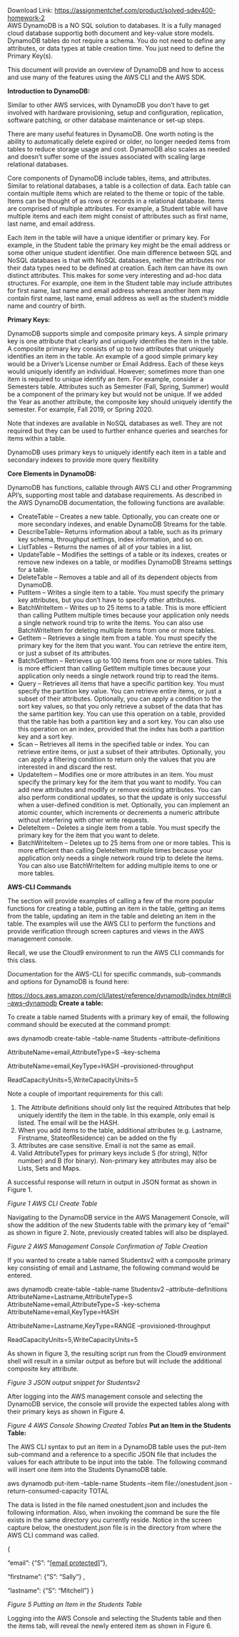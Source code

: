 Download Link: https://assignmentchef.com/product/solved-sdev400-homework-2
<br>
AWS DynamoDB is a NO SQL solution to databases. It is a fully managed cloud database supportig both document and key-value store models. DynamoDB tables do not require a schema. You do not need to define any attributes, or data types at table creation time. You just need to define the Primary Key(s).

This document will provide an overview of DynamoDB and how to access and use many of the features using the AWS CLI and the AWS SDK.

<strong>Introduction to DynamoDB: </strong>

Similar to other AWS services, with DynamoDB you don’t have to get involved with hardware provisioning, setup and configuration, replication, software patching, or other database maintenance or set-up steps.

There are many useful features in DynamoDB. One worth noting is the ability to automatically delete expired or older, no longer needed items from tables to reduce storage usage and cost. DynamoDB also scales as needed and doesn’t suffer some of the issues associated with scaling large relational databases.

Core components of DynamoDB include tables, items, and attributes. Similar to relational databases, a table is a collection of data. Each table can contain multiple items which are related to the theme or topic of the table. Items can be thought of as rows or records in a relational database. Items are comprised of multiple attributes. For example, a Student table will have multiple items and each item might consist of attributes such as first name, last name, and email address.

Each item in the table will have a unique identifier or primary key. For example, in the Student table the primary key might be the email address or some other unique student identifier. One main difference between SQL and NoSQL databases is that with NoSQL databases, neither the attributes nor their data types need to be defined at creation. Each item can have its own distinct attributes. This makes for some very interesting and ad-hoc data structures. For example, one item in the Student table may include attributes for first name, last name and email address whereas another item may contain first name, last name, email address as well as the student’s middle name and country of birth.

<strong>Primary Keys: </strong>

DynamoDB supports simple and composite primary keys. A simple primary key is one attribute that clearly and uniquely identifies the item in the table. A composite primary key consists of up to two attributes that uniquely identifies an item in the table. An example of a good simple primary key would be a Driver’s License number or Email Address. Each of these keys would uniquely identify an individual. However; sometimes more than one item is required to unique identify an item. For example, consider a Semesters table. Attributes such as Semester (Fall, Spring, Summer) would be a component of the primary key but would not be unique. If we added the Year as another attribute, the composite key should uniquely identify the semester. For example, Fall 2019, or Spring 2020.

Note that indexes are available in NoSQL databases as well. They are not required but they can be used to further enhance queries and searches for items within a table.

DynamoDB uses primary keys to uniquely identify each item in a table and secondary indexes to provide more query flexibility

<strong>Core Elements in DynamoDB: </strong>

DynamoDB has functions, callable through AWS CLI and other Programming API’s, supporting most table and database requirements. As described in the AWS DynamoDB documentation, the following functions are available:

<ul>

 <li>CreateTable – Creates a new table. Optionally, you can create one or more secondary indexes, and enable DynamoDB Streams for the table.</li>

 <li>DescribeTable– Returns information about a table, such as its primary key schema, throughput settings, index information, and so on.</li>

 <li>ListTables – Returns the names of all of your tables in a list.</li>

 <li>UpdateTable – Modifies the settings of a table or its indexes, creates or remove new indexes on a table, or modifies DynamoDB Streams settings for a table.</li>

 <li>DeleteTable – Removes a table and all of its dependent objects from DynamoDB.</li>

 <li>PutItem – Writes a single item to a table. You must specify the primary key attributes, but you don’t have to specify other attributes.</li>

 <li>BatchWriteItem – Writes up to 25 items to a table. This is more efficient than calling PutItem multiple times because your application only needs a single network round trip to write the items. You can also use BatchWriteItem for deleting multiple items from one or more tables.</li>

 <li>GetItem – Retrieves a single item from a table. You must specify the primary key for the item that you want. You can retrieve the entire item, or just a subset of its attributes.</li>

 <li>BatchGetItem – Retrieves up to 100 items from one or more tables. This is more efficient than calling GetItem multiple times because your application only needs a single network round trip to read the items.</li>

 <li>Query – Retrieves all items that have a specific partition key. You must specify the partition key value. You can retrieve entire items, or just a subset of their attributes. Optionally, you can apply a condition to the sort key values, so that you only retrieve a subset of the data that has the same partition key. You can use this operation on a table, provided that the table has both a partition key and a sort key. You can also use this operation on an index, provided that the index has both a partition key and a sort key.</li>

 <li>Scan – Retrieves all items in the specified table or index. You can retrieve entire items, or just a subset of their attributes. Optionally, you can apply a filtering condition to return only the values that you are interested in and discard the rest.</li>

 <li>UpdateItem – Modifies one or more attributes in an item. You must specify the primary key for the item that you want to modify. You can add new attributes and modify or remove existing attributes. You can also perform conditional updates, so that the update is only successful when a user-defined condition is met. Optionally, you can implement an atomic counter, which increments or decrements a numeric attribute without interfering with other write requests.</li>

 <li>DeleteItem – Deletes a single item from a table. You must specify the primary key for the item that you want to delete.</li>

 <li>BatchWriteItem – Deletes up to 25 items from one or more tables. This is more efficient than calling DeleteItem multiple times because your application only needs a single network round trip to delete the items. You can also use BatchWriteItem for adding multiple items to one or more tables.</li>

</ul>

<strong>AWS-CLI Commands </strong>

The section will provide examples of calling a few of the more popular functions for creating a table, putting an item in the table,  getting an items from the table, updating an item in the table and deleting an item in the table. The examples will use the AWS CLI to perform the functions and provide verification through screen captures and views in the AWS management console.

Recall, we use the Cloud9 environment to run the AWS CLI commands for this class.

Documentation for the AWS-CLI for specific commands, sub-commands and options for DynamoDB is found here:

<a href="https://docs.aws.amazon.com/cli/latest/reference/dynamodb/index.html#cli-aws-dynamodb">https://docs.aws.amazon.com/cli/latest/reference/dynamodb/index.html#cli</a><a href="https://docs.aws.amazon.com/cli/latest/reference/dynamodb/index.html#cli-aws-dynamodb">–</a><a href="https://docs.aws.amazon.com/cli/latest/reference/dynamodb/index.html#cli-aws-dynamodb">aws</a><a href="https://docs.aws.amazon.com/cli/latest/reference/dynamodb/index.html#cli-aws-dynamodb">–</a><a href="https://docs.aws.amazon.com/cli/latest/reference/dynamodb/index.html#cli-aws-dynamodb">dynamodb</a> <strong>Create a table: </strong>

To create a table named Students with a primary key of email, the following command should be executed at the command prompt:

aws dynamodb create-table –table-name Students –attribute-definitions

AttributeName=email,AttributeType=S –key-schema

AttributeName=email,KeyType=HASH –provisioned-throughput

ReadCapacityUnits=5,WriteCapacityUnits=5

Note a couple of important requirements for this call:

<ol>

 <li>The Attribute definitions should only list the required Attributes that help uniquely identify the item in the table. In this example, only email is listed. The email will be the HASH.</li>

 <li>When you add items to the table, additional attributes (e.g. Lastname, Firstname, StateofResidence) can be added on the fly</li>

 <li>Attributes are case sensitive. Email is not the same as email.</li>

 <li>Valid AttributeTypes for primary keys include S (for string), N(for number) and B (for binary). Non-primary key attributes may also be Lists, Sets and Maps.</li>

</ol>




A successful response will return in output in JSON format as shown in Figure 1.




<em>Figure 1 AWS CLI Create Table </em>

Navigating to the DynamoDB service in the AWS Management Console, will show the addition of the new Students table with the primary key of “email” as shown in figure 2. Note, previously created tables will also be displayed.




<em>Figure 2 AWS Management Console Confirmation of Table Creation </em>

If you wanted to create a table named Studentsv2 with a composite primary key consisting of email and Lastname, the following command would be entered.

aws dynamodb create-table –table-name Studentsv2 –attribute-definitions AttributeName=Lastname,AttributeType=S AttributeName=email,AttributeType=S -key-schema AttributeName=email,KeyType=HASH

AttributeName=Lastname,KeyType=RANGE –provisioned-throughput

ReadCapacityUnits=5,WriteCapacityUnits=5







As shown in figure 3, the resulting script run from the Cloud9 environment shell will result in a similar output as before but will include the additional composite key attribute.

<em>Figure 3 JSON output snippet for Studentsv2 </em>

After logging into the AWS management console and selecting the DynamoDB service, the console will provide the expected tables along with their primary keys as shown in Figure 4.




<em>Figure 4 AWS Console Showing Created Tables </em><strong>Put an Item in the Students Table: </strong>

The AWS CLI syntax to put an item in a DynamoDB table uses the put-item sub-command and a reference to a specific JSON file that includes the values for each attribute to be input into the table.  The following command will insert one item into the Students DynamoDB table.

aws dynamodb put-item –table-name Students –item file://onestudent.json -return-consumed-capacity TOTAL

The data is listed in the file named onestudent.json and includes the following information. Also, when invoking the command be sure the file exists in the same directory you currently reside. Notice in the screen capture below, the onestudent.json file is in the directory from where the AWS CLI command was called.

{

“email”: {“S”: “<a href="/cdn-cgi/l/email-protection" class="__cf_email__" data-cfemail="0f7c6e6363762162667b6c676a63634f7c7b7a6b6a617b217a627a6c216a6b7a">[email protected]</a>”},

“firstname”: {“S”: “Sally”} ,

“lastname”: {“S”: “Mitchell”}  }










<em>Figure 5 Putting an Item in the Students Table </em>

Logging into the AWS Console and selecting the Students table and then the items tab, will reveal the newly entered item as shown in Figure 6.